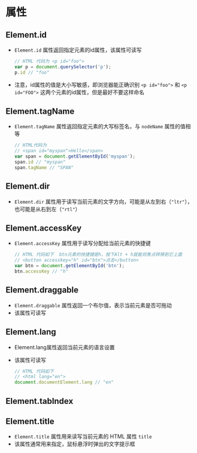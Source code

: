 # 属性

## Element.id

+ `Element.id` 属性返回指定元素的id属性，该属性可读写

  ```js
  // HTML 代码为 <p id="foo">
  var p = document.querySelector('p');
  p.id // "foo"
  ```

+ 注意，id属性的值是大小写敏感，即浏览器能正确识别 `<p id="foo">` 和 `<p id="FOO">` 这两个元素的id属性，但是最好不要这样命名

## Element.tagName

+ `Element.tagName` 属性返回指定元素的大写标签名，与 `nodeName` 属性的值相等

  ```js
  // HTML代码为
  // <span id="myspan">Hello</span>
  var span = document.getElementById('myspan');
  span.id // "myspan"
  span.tagName // "SPAN"
  ```

## Element.dir

+ `Element.dir` 属性用于读写当前元素的文字方向，可能是从左到右（`"ltr"`），也可能是从右到左（`"rtl"`）

## Element.accessKey

+ `Element.accessKey` 属性用于读写分配给当前元素的快捷键

  ```js
  // HTML 代码如下  btn元素的快捷键是h，按下Alt + h就能将焦点转移到它上面
  // <button accesskey="h" id="btn">点击</button>
  var btn = document.getElementById('btn');
  btn.accessKey // "h"
  ```

## Element.draggable

+ `Element.draggable` 属性返回一个布尔值，表示当前元素是否可拖动
+ 该属性可读写

## Element.lang

+ Element.lang属性返回当前元素的语言设置
+ 该属性可读写

  ```js
  // HTML 代码如下
  // <html lang="en">
  document.documentElement.lang // "en"
  ```

## Element.tabIndex

## Element.title

+ `Element.title` 属性用来读写当前元素的 HTML 属性 `title`
+ 该属性通常用来指定，鼠标悬浮时弹出的文字提示框
